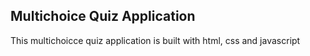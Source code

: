 ## Multichoice Quiz Application
This multichoicce quiz application is built with html, css and javascript
